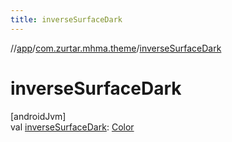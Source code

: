 ```yaml
---
title: inverseSurfaceDark
---
```

//[app](../../index.html)/[com.zurtar.mhma.theme](index.html)/[inverseSurfaceDark](inverse-surface-dark.html)



# inverseSurfaceDark



[androidJvm]\
val [inverseSurfaceDark](inverse-surface-dark.html): [Color](https://developer.android.com/reference/kotlin/androidx/compose/ui/graphics/Color.html)



